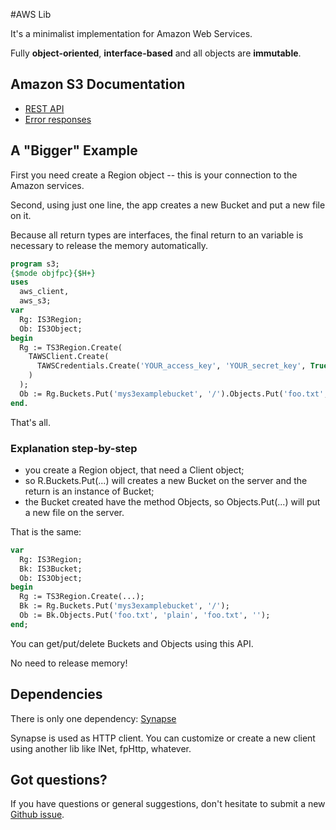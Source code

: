 #AWS Lib

It's a minimalist implementation for Amazon Web Services.

Fully **object-oriented**, **interface-based** and all objects are **immutable**.

## Amazon S3 Documentation
* [REST API](http://docs.aws.amazon.com/AmazonS3/latest/API/APIRest.html)
* [Error responses](http://docs.aws.amazon.com/AmazonS3/latest/API/ErrorResponses.html)

## A "Bigger" Example

First you need create a Region object -- this is your connection to the Amazon services.

Second, using just one line, the app creates a new Bucket and put a new file on it.

Because all return types are interfaces, the final return to an variable is necessary to release the memory automatically.

``` pascal
program s3;
{$mode objfpc}{$H+}
uses
  aws_client,
  aws_s3;
var
  Rg: IS3Region;
  Ob: IS3Object;
begin
  Rg := TS3Region.Create(
    TAWSClient.Create(
      TAWSCredentials.Create('YOUR_access_key', 'YOUR_secret_key', True)
    )
  );
  Ob := Rg.Buckets.Put('mys3examplebucket', '/').Objects.Put('foo.txt', 'plain', 'foo.txt', '');
end.
```

That's all.

### Explanation step-by-step
- you create a Region object, that need a Client object;
- so R.Buckets.Put(...) will creates a new Bucket on the server and the return is an instance of Bucket;
- the Bucket created have the method Objects, so Objects.Put(...) will put a new file on the server.

That is the same:
``` pascal
var
  Rg: IS3Region;
  Bk: IS3Bucket;
  Ob: IS3Object;
begin
  Rg := TS3Region.Create(...);
  Bk := Rg.Buckets.Put('mys3examplebucket', '/');
  Ob := Bk.Objects.Put('foo.txt', 'plain', 'foo.txt', '');
end;
```

You can get/put/delete Buckets and Objects using this API.

No need to release memory!

## Dependencies 

There is only one dependency: [Synapse](http://synapse.ararat.cz/doku.php/download)

Synapse is used as HTTP client.  You can customize or create a new client using another lib like lNet, fpHttp, whatever.

## Got questions?

If you have questions or general suggestions, don't hesitate to submit
a new [Github issue](https://github.com/mdbs99/AWS/issues/new).


